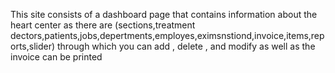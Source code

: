 This site consists of a dashboard page that contains information about the heart center
as there are (sections,treatment dectors,patients,jobs,depertments,employes,eximsnstiond,invoice,items,reports,slider)
through which you can add , delete , and modify as well as the invoice can be printed
